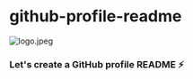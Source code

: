 # github-profile-readme
![logo.jpeg](src/assets/logo.jpeg)
### Let's create a GitHub profile README :zap:
